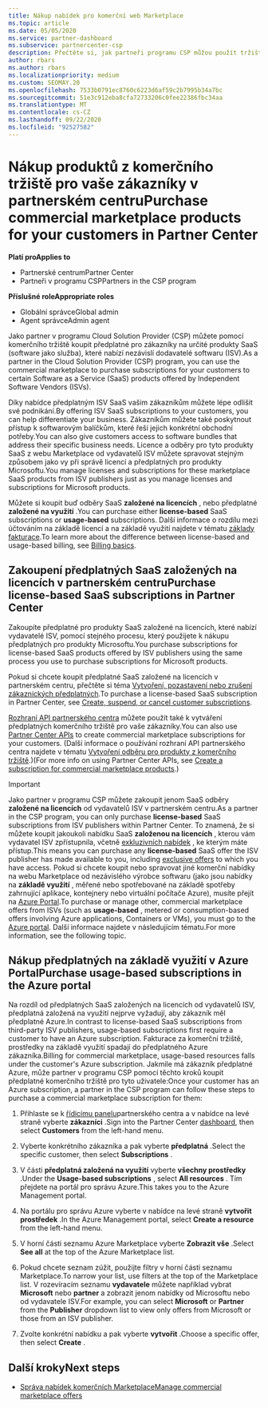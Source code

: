 ```yaml
---
title: Nákup nabídek pro komerční web Marketplace
ms.topic: article
ms.date: 05/05/2020
ms.service: partner-dashboard
ms.subservice: partnercenter-csp
description: Přečtěte si, jak partneři programu CSP můžou použít tržiště partnerského centra k nákupu SaaS nabídek od nezávislých dodavatelů softwaru (ISV).
author: rbars
ms.author: rbars
ms.localizationpriority: medium
ms.custom: SEOMAY.20
ms.openlocfilehash: 7533b0791ec8760c6223d6af59c2b7995b34a7bc
ms.sourcegitcommit: 51e3c912eba8cfa72733206c0fee22386fbc34aa
ms.translationtype: MT
ms.contentlocale: cs-CZ
ms.lasthandoff: 09/22/2020
ms.locfileid: "92527582"
---
```

# <a name="purchase-commercial-marketplace-products-for-your-customers-in-partner-center"></a><span data-ttu-id="26164-103">Nákup produktů z komerčního tržiště pro vaše zákazníky v partnerském centru</span><span class="sxs-lookup"><span data-stu-id="26164-103">Purchase commercial marketplace products for your customers in Partner Center</span></span>

<span data-ttu-id="26164-104">**Platí pro**</span><span class="sxs-lookup"><span data-stu-id="26164-104">**Applies to**</span></span>

- <span data-ttu-id="26164-105">Partnerské centrum</span><span class="sxs-lookup"><span data-stu-id="26164-105">Partner Center</span></span>
- <span data-ttu-id="26164-106">Partneři v programu CSP</span><span class="sxs-lookup"><span data-stu-id="26164-106">Partners in the CSP program</span></span>

<span data-ttu-id="26164-107">**Příslušné role**</span><span class="sxs-lookup"><span data-stu-id="26164-107">**Appropriate roles**</span></span>

- <span data-ttu-id="26164-108">Globální správce</span><span class="sxs-lookup"><span data-stu-id="26164-108">Global admin</span></span>
- <span data-ttu-id="26164-109">Agent správce</span><span class="sxs-lookup"><span data-stu-id="26164-109">Admin agent</span></span>

<span data-ttu-id="26164-110">Jako partner v programu Cloud Solution Provider (CSP) můžete pomocí komerčního tržiště koupit předplatné pro zákazníky na určité produkty SaaS (software jako služba), které nabízí nezávislí dodavatelé softwaru (ISV).</span><span class="sxs-lookup"><span data-stu-id="26164-110">As a partner in the Cloud Solution Provider (CSP) program, you can use the commercial marketplace to purchase subscriptions for your customers to certain Software as a Service (SaaS) products offered by Independent Software Vendors (ISVs).</span></span> 

<span data-ttu-id="26164-111">Díky nabídce předplatným ISV SaaS vašim zákazníkům můžete lépe odlišit své podnikání.</span><span class="sxs-lookup"><span data-stu-id="26164-111">By offering ISV SaaS subscriptions to your customers, you can help differentiate your business.</span></span> <span data-ttu-id="26164-112">Zákazníkům můžete také poskytnout přístup k softwarovým balíčkům, které řeší jejich konkrétní obchodní potřeby.</span><span class="sxs-lookup"><span data-stu-id="26164-112">You can also give customers access to software bundles that address their specific business needs.</span></span> <span data-ttu-id="26164-113">Licence a odběry pro tyto produkty SaaS z webu Marketplace od vydavatelů ISV můžete spravovat stejným způsobem jako vy při správě licencí a předplatných pro produkty Microsoftu.</span><span class="sxs-lookup"><span data-stu-id="26164-113">You manage licenses and subscriptions for these marketplace SaaS products from ISV publishers just as you manage licenses and subscriptions for Microsoft products.</span></span>

<span data-ttu-id="26164-114">Můžete si koupit buď odběry SaaS **založené na licencích** , nebo předplatné **založené na využití** .</span><span class="sxs-lookup"><span data-stu-id="26164-114">You can purchase either **license-based** SaaS subscriptions or **usage-based** subscriptions.</span></span> <span data-ttu-id="26164-115">Další informace o rozdílu mezi účtováním na základě licencí a na základě využití najdete v tématu [základy fakturace](billing-basics.md).</span><span class="sxs-lookup"><span data-stu-id="26164-115">To learn more about the difference between license-based and usage-based billing, see [Billing basics](billing-basics.md).</span></span>

## <a name="purchase-license-based-saas-subscriptions-in-partner-center"></a><span data-ttu-id="26164-116">Zakoupení předplatných SaaS založených na licencích v partnerském centru</span><span class="sxs-lookup"><span data-stu-id="26164-116">Purchase license-based SaaS subscriptions in Partner Center</span></span>

<span data-ttu-id="26164-117">Zakoupíte předplatné pro produkty SaaS založené na licencích, které nabízí vydavatelé ISV, pomocí stejného procesu, který použijete k nákupu předplatných pro produkty Microsoftu.</span><span class="sxs-lookup"><span data-stu-id="26164-117">You purchase subscriptions for license-based SaaS products offered by ISV publishers using the same process you use to purchase subscriptions for Microsoft products.</span></span>

<span data-ttu-id="26164-118">Pokud si chcete koupit předplatné SaaS založené na licencích v partnerském centru, přečtěte si téma [Vytvoření, pozastavení nebo zrušení zákaznických předplatných](create-a-new-subscription.md#create-a-new-subscription).</span><span class="sxs-lookup"><span data-stu-id="26164-118">To purchase a license-based SaaS subscription in Partner Center, see [Create, suspend, or cancel customer subscriptions](create-a-new-subscription.md#create-a-new-subscription).</span></span>

<span data-ttu-id="26164-119">[Rozhraní API partnerského centra](/partner-center/develop/) můžete použít také k vytváření předplatných komerčního tržiště pro vaše zákazníky.</span><span class="sxs-lookup"><span data-stu-id="26164-119">You can also use [Partner Center APIs](/partner-center/develop/) to create commercial marketplace subscriptions for your customers.</span></span> <span data-ttu-id="26164-120">(Další informace o používání rozhraní API partnerského centra najdete v tématu [Vytvoření odběru pro produkty z komerčního tržiště](/partner-center/develop/create-subscription-azure-marketplace-products).)</span><span class="sxs-lookup"><span data-stu-id="26164-120">(For more info on using Partner Center APIs, see [Create a subscription for commercial marketplace products](/partner-center/develop/create-subscription-azure-marketplace-products).)</span></span>

>[!IMPORTANT]
> <span data-ttu-id="26164-121">Jako partner v programu CSP můžete zakoupit jenom SaaS odběry **založené na licencích** od vydavatelů ISV v partnerském centru.</span><span class="sxs-lookup"><span data-stu-id="26164-121">As a partner in the CSP program, you can only purchase **license-based** SaaS subscriptions from ISV publishers within Partner Center.</span></span> <span data-ttu-id="26164-122">To znamená, že si můžete koupit jakoukoli nabídku SaaS **založenou na licencích** , kterou vám vydavatel ISV zpřístupnila, včetně [exkluzivních nabídek](csp-commercial-marketplace-discover.md#learn-about-marketplace-exclusive-offers) , ke kterým máte přístup.</span><span class="sxs-lookup"><span data-stu-id="26164-122">This means you can purchase any **license-based** SaaS offer the ISV publisher has made available to you, including [exclusive offers](csp-commercial-marketplace-discover.md#learn-about-marketplace-exclusive-offers) to which you have access.</span></span> <span data-ttu-id="26164-123">Pokud si chcete koupit nebo spravovat jiné komerční nabídky na webu Marketplace od nezávislého výrobce softwaru (jako jsou nabídky na **základě využití** , měřené nebo spotřebované na základě spotřeby zahrnující aplikace, kontejnery nebo virtuální počítače Azure), musíte přejít na [Azure Portal](https://portal.azure.com/).</span><span class="sxs-lookup"><span data-stu-id="26164-123">To purchase or manage other, commercial marketplace offers from ISVs (such as **usage-based** , metered or consumption-based offers involving Azure applications, Containers or VMs), you must go to the [Azure portal](https://portal.azure.com/).</span></span> <span data-ttu-id="26164-124">Další informace najdete v následujícím tématu.</span><span class="sxs-lookup"><span data-stu-id="26164-124">For more information, see the following topic.</span></span>

## <a name="purchase-usage-based-subscriptions-in-the-azure-portal"></a><span data-ttu-id="26164-125">Nákup předplatných na základě využití v Azure Portal</span><span class="sxs-lookup"><span data-stu-id="26164-125">Purchase usage-based subscriptions in the Azure portal</span></span>

<span data-ttu-id="26164-126">Na rozdíl od předplatných SaaS založených na licencích od vydavatelů ISV, předplatná založená na využití nejprve vyžadují, aby zákazník měl předplatné Azure.</span><span class="sxs-lookup"><span data-stu-id="26164-126">In contrast to license-based SaaS subscriptions from third-party ISV publishers, usage-based subscriptions first require a customer to have an Azure subscription.</span></span> <span data-ttu-id="26164-127">Fakturace za komerční tržiště, prostředky na základě využití spadají do předplatného Azure zákazníka.</span><span class="sxs-lookup"><span data-stu-id="26164-127">Billing for commercial marketplace, usage-based resources falls under the customer's Azure subscription.</span></span> <span data-ttu-id="26164-128">Jakmile má zákazník předplatné Azure, může partner v programu CSP pomocí těchto kroků koupit předplatné komerčního tržiště pro tyto uživatele:</span><span class="sxs-lookup"><span data-stu-id="26164-128">Once your customer has an Azure subscription, a partner in the CSP program can follow these steps to purchase a commercial marketplace subscription for them:</span></span>

1. <span data-ttu-id="26164-129">Přihlaste se k [řídicímu panelu](https://partner.microsoft.com/dashboard)partnerského centra a v nabídce na levé straně vyberte **zákazníci** .</span><span class="sxs-lookup"><span data-stu-id="26164-129">Sign into the Partner Center [dashboard](https://partner.microsoft.com/dashboard), then select **Customers** from the left-hand menu.</span></span>

2. <span data-ttu-id="26164-130">Vyberte konkrétního zákazníka a pak vyberte **předplatná** .</span><span class="sxs-lookup"><span data-stu-id="26164-130">Select the specific customer, then select **Subscriptions** .</span></span>  

3. <span data-ttu-id="26164-131">V části **předplatná založená na využití** vyberte **všechny prostředky** .</span><span class="sxs-lookup"><span data-stu-id="26164-131">Under the **Usage-based subscriptions** , select **All resources** .</span></span> <span data-ttu-id="26164-132">Tím přejdete na portál pro správu Azure.</span><span class="sxs-lookup"><span data-stu-id="26164-132">This takes you to the Azure Management portal.</span></span>

4. <span data-ttu-id="26164-133">Na portálu pro správu Azure vyberte v nabídce na levé straně **vytvořit prostředek** .</span><span class="sxs-lookup"><span data-stu-id="26164-133">In the Azure Management portal, select **Create a resource** from the left-hand menu.</span></span>

5. <span data-ttu-id="26164-134">V horní části seznamu Azure Marketplace vyberte **Zobrazit vše** .</span><span class="sxs-lookup"><span data-stu-id="26164-134">Select **See all** at the top of the Azure Marketplace list.</span></span>

6. <span data-ttu-id="26164-135">Pokud chcete seznam zúžit, použijte filtry v horní části seznamu Marketplace.</span><span class="sxs-lookup"><span data-stu-id="26164-135">To narrow your list, use filters at the top of the Marketplace list.</span></span> <span data-ttu-id="26164-136">V rozevíracím seznamu **vydavatele** můžete například vybrat **Microsoft** nebo **partner** a zobrazit jenom nabídky od Microsoftu nebo od vydavatele ISV.</span><span class="sxs-lookup"><span data-stu-id="26164-136">For example, you can select **Microsoft** or **Partner** from the **Publisher** dropdown list to view only offers from Microsoft or those from an ISV publisher.</span></span>

7. <span data-ttu-id="26164-137">Zvolte konkrétní nabídku a pak vyberte **vytvořit** .</span><span class="sxs-lookup"><span data-stu-id="26164-137">Choose a specific offer, then select **Create** .</span></span>

## <a name="next-steps"></a><span data-ttu-id="26164-138">Další kroky</span><span class="sxs-lookup"><span data-stu-id="26164-138">Next steps</span></span>

- [<span data-ttu-id="26164-139">Správa nabídek komerčních Marketplace</span><span class="sxs-lookup"><span data-stu-id="26164-139">Manage commercial marketplace offers</span></span>](csp-commercial-marketplace-purchase.md)